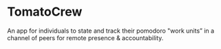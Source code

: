 # TomatoCrew

An app for individuals to state and track their pomodoro "work units” in a channel of peers for remote presence & accountability.
